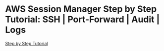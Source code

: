 # AWS Session Manager Step by Step Tutorial: SSH | Port-Forward | Audit | Logs

[Step by Step Tutorial](https://antonputra.com/aws-session-manager-tutorial/)
